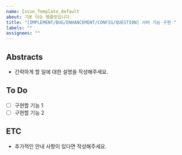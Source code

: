 ```yaml
---
name: Issue_Template_default
about: 기본 이슈 템플릿입니다.
title: "[IMPLEMENT/BUG/ENHANCEMENT/CONFIG/QUESTION] 서버 기능 구현 "
labels: ""
assignees: ""
---
```


## Abstracts

- 간략하게 할 일에 대한 설명을 작성해주세요.

## To Do

- [ ] 구현할 기능 1
- [ ] 구현할 기능 2

## ETC

- 추가적인 안내 사항이 있다면 작성해주세요.
